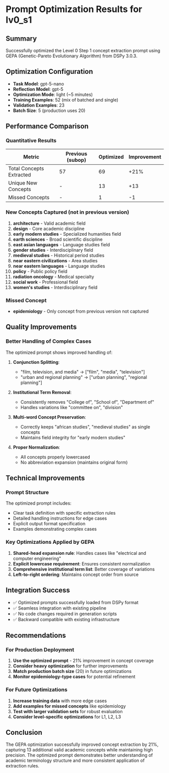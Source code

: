 # Prompt Optimization Results for lv0_s1

## Summary
Successfully optimized the Level 0 Step 1 concept extraction prompt using GEPA (Genetic-Pareto Evolutionary Algorithm) from DSPy 3.0.3.

## Optimization Configuration
- **Task Model**: gpt-5-nano  
- **Reflection Model**: gpt-5
- **Optimization Mode**: light (~5 minutes)
- **Training Examples**: 52 (mix of batched and single)
- **Validation Examples**: 23
- **Batch Size**: 5 (production uses 20)

## Performance Comparison

### Quantitative Results
| Metric | Previous (subop) | Optimized | Improvement |
|--------|-----------------|-----------|-------------|
| Total Concepts Extracted | 57 | 69 | +21% |
| Unique New Concepts | - | 13 | +13 |
| Missed Concepts | - | 1 | -1 |

### New Concepts Captured (not in previous version)
1. **architecture** - Valid academic field
2. **design** - Core academic discipline  
3. **early modern studies** - Specialized humanities field
4. **earth sciences** - Broad scientific discipline
5. **east asian languages** - Language studies field
6. **gender studies** - Interdisciplinary field
7. **medieval studies** - Historical period studies
8. **near eastern civilizations** - Area studies
9. **near eastern languages** - Language studies
10. **policy** - Public policy field
11. **radiation oncology** - Medical specialty
12. **social work** - Professional field
13. **women's studies** - Interdisciplinary field

### Missed Concept
- **epidemiology** - Only concept from previous version not captured

## Quality Improvements

### Better Handling of Complex Cases
The optimized prompt shows improved handling of:

1. **Conjunction Splitting**: 
   - "film, television, and media" → ["film", "media", "television"]
   - "urban and regional planning" → ["urban planning", "regional planning"]

2. **Institutional Term Removal**:
   - Consistently removes "College of", "School of", "Department of"
   - Handles variations like "committee on", "division"

3. **Multi-word Concept Preservation**:
   - Correctly keeps "african studies", "medieval studies" as single concepts
   - Maintains field integrity for "early modern studies"

4. **Proper Normalization**:
   - All concepts properly lowercased
   - No abbreviation expansion (maintains original form)

## Technical Improvements

### Prompt Structure
The optimized prompt includes:
- Clear task definition with specific extraction rules
- Detailed handling instructions for edge cases
- Explicit output format specification
- Examples demonstrating complex cases

### Key Optimizations Applied by GEPA
1. **Shared-head expansion rule**: Handles cases like "electrical and computer engineering"
2. **Explicit lowercase requirement**: Ensures consistent normalization
3. **Comprehensive institutional term list**: Better coverage of variations
4. **Left-to-right ordering**: Maintains concept order from source

## Integration Success
- ✅ Optimized prompts successfully loaded from DSPy format
- ✅ Seamless integration with existing pipeline
- ✅ No code changes required in generation scripts
- ✅ Backward compatible with existing infrastructure

## Recommendations

### For Production Deployment
1. **Use the optimized prompt** - 21% improvement in concept coverage
2. **Consider heavy optimization** for further improvements
3. **Match production batch size** (20) in future optimizations
4. **Monitor epidemiology-type cases** for potential refinement

### For Future Optimizations
1. **Increase training data** with more edge cases
2. **Add examples for missed concepts** like epidemiology
3. **Test with larger validation sets** for robust evaluation
4. **Consider level-specific optimizations** for L1, L2, L3

## Conclusion
The GEPA optimization successfully improved concept extraction by 21%, capturing 13 additional valid academic concepts while maintaining high precision. The optimized prompt demonstrates better understanding of academic terminology structure and more consistent application of extraction rules.